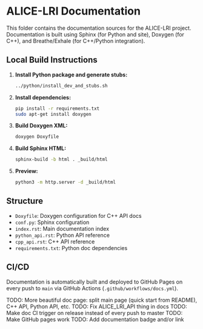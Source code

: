 # ALICE-LRI Documentation

This folder contains the documentation sources for the ALICE-LRI project. Documentation is built using Sphinx (for Python and site), Doxygen (for C++), and Breathe/Exhale (for C++/Python integration).

## Local Build Instructions

1. **Install Python package and generate stubs:**
   ```bash
   ../python/install_dev_and_stubs.sh
   ```
2. **Install dependencies:**
   ```bash
   pip install -r requirements.txt
   sudo apt-get install doxygen
   ```
3. **Build Doxygen XML:**
   ```bash
   doxygen Doxyfile
   ```
4. **Build Sphinx HTML:**
   ```bash
   sphinx-build -b html . _build/html
   ```
5. **Preview:**
   ```bash
   python3 -m http.server -d _build/html
   ```

## Structure
- `Doxyfile`: Doxygen configuration for C++ API docs
- `conf.py`: Sphinx configuration
- `index.rst`: Main documentation index
- `python_api.rst`: Python API reference
- `cpp_api.rst`: C++ API reference
- `requirements.txt`: Python doc dependencies

## CI/CD
Documentation is automatically built and deployed to GitHub Pages on every push to `main` via GitHub Actions (`.github/workflows/docs.yml`).

TODO: More beautiful doc page: split main page (quick start from README), C++ API, Python API, etc.
TODO: Fix ALICE_LRI_API thing in docs
TODO: Make doc CI trigger on release instead of every push to master
TODO: Make GitHub pages work
TODO: Add documentation badge and/or link

